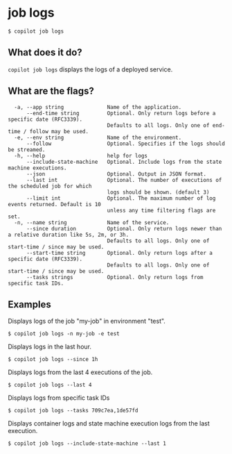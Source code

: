 # job logs
```console
$ copilot job logs
```

## What does it do?

`copilot job logs` displays the logs of a deployed service.

## What are the flags?

```  
  -a, --app string              Name of the application.
      --end-time string         Optional. Only return logs before a specific date (RFC3339).
                                Defaults to all logs. Only one of end-time / follow may be used.
  -e, --env string              Name of the environment.
      --follow                  Optional. Specifies if the logs should be streamed.
  -h, --help                    help for logs
      --include-state-machine   Optional. Include logs from the state machine executions.
      --json                    Optional. Output in JSON format.
      --last int                Optional. The number of executions of the scheduled job for which
                                logs should be shown. (default 3)
      --limit int               Optional. The maximum number of log events returned. Default is 10
                                unless any time filtering flags are set.
  -n, --name string             Name of the service.
      --since duration          Optional. Only return logs newer than a relative duration like 5s, 2m, or 3h.
                                Defaults to all logs. Only one of start-time / since may be used.
      --start-time string       Optional. Only return logs after a specific date (RFC3339).
                                Defaults to all logs. Only one of start-time / since may be used.
      --tasks strings           Optional. Only return logs from specific task IDs.

```

## Examples 

Displays logs of the job "my-job" in environment "test".

```console
$ copilot job logs -n my-job -e test
```

Displays logs in the last hour.

```console
$ copilot job logs --since 1h
```

Displays logs from the last 4 executions of the job.

```console
$ copilot job logs --last 4
```

Displays logs from specific task IDs
```console
$ copilot job logs --tasks 709c7ea,1de57fd
```

Displays container logs and state machine execution logs from the last execution.
```console
$ copilot job logs --include-state-machine --last 1
```
